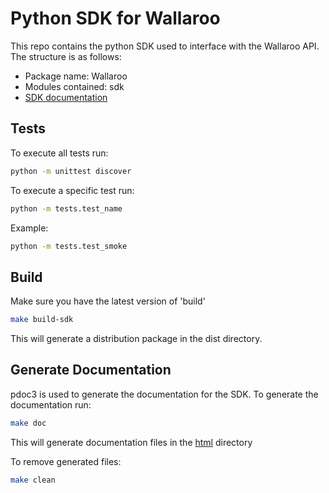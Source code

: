 # Python SDK for Wallaroo


This repo contains the python SDK used to interface with the Wallaroo API. The structure is as follows:

- Package name: Wallaroo
- Modules contained: sdk
- [SDK documentation](https://wallaroolabs.github.io/wallaroo-docs/wallaroo/sdk.html)

## Tests
To execute all tests run:
```sh
python -m unittest discover
```
To execute a specific test run:
```sh
python -m tests.test_name
```
Example:
```sh
python -m tests.test_smoke
```

## Build

Make sure you have the latest version of 'build'
```sh
make build-sdk
```
This will generate a distribution package in the dist directory.

## Generate Documentation

pdoc3 is used to generate the documentation for the SDK.
To generate the documentation run:
```sh
make doc
```
This will generate documentation files in the [html](html) directory


To remove generated files:
```sh
make clean
```
